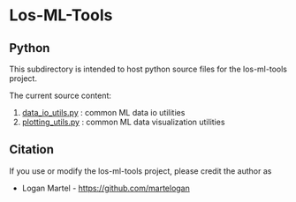 # Los-ML-Tools

## Python

This subdirectory is intended to host python source files for the los-ml-tools project.

The current source content:

1. [data_io_utils.py](data_io_utils.py) : common ML data io utilities
1. [plotting_utils.py](plotting_utils.py) : common ML data visualization utilities

## Citation

If you use or modify the los-ml-tools project, please credit the author as

* Logan Martel - https://github.com/martelogan
